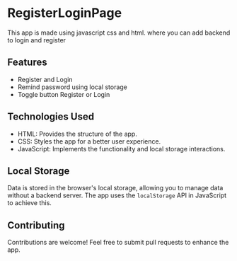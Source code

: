 # RegisterLoginPage
This app is made using javascript css and html. where you can add backend to login and register

## Features

- Register and Login
- Remind password using local storage
- Toggle button Register or Login

## Technologies Used

- HTML: Provides the structure of the app.
- CSS: Styles the app for a better user experience.
- JavaScript: Implements the functionality and local storage interactions.

## Local Storage

Data is stored in the browser's local storage, allowing you to manage data without a backend server. The app uses the `localStorage` API in JavaScript to achieve this.

## Contributing

Contributions are welcome! Feel free to submit pull requests to enhance the app.

